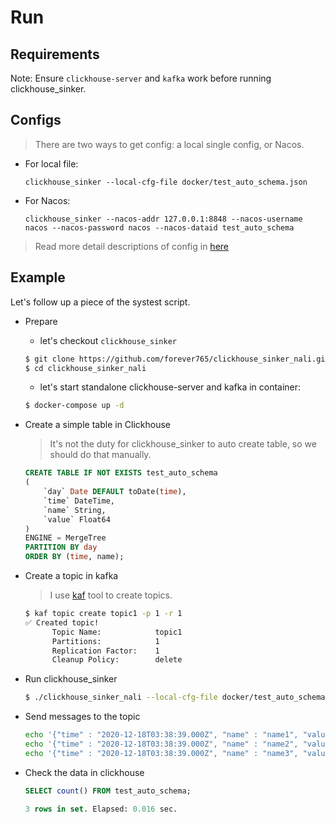 # Run

## Requirements

Note: Ensure `clickhouse-server` and `kafka` work before running clickhouse_sinker.

## Configs

> There are two ways to get config: a local single config, or Nacos.

- For local file:

  `clickhouse_sinker --local-cfg-file docker/test_auto_schema.json`

- For Nacos:

  `clickhouse_sinker --nacos-addr 127.0.0.1:8848 --nacos-username nacos --nacos-password nacos --nacos-dataid test_auto_schema`

> Read more detail descriptions of config in [here](../configuration/config.html)

## Example

Let's follow up a piece of the systest script.

* Prepare

  - let's checkout `clickhouse_sinker`

  ```bash
  $ git clone https://github.com/forever765/clickhouse_sinker_nali.git
  $ cd clickhouse_sinker_nali
  ```

  - let's start standalone clickhouse-server and kafka in container:

  ```bash
  $ docker-compose up -d
  ```

* Create a simple table in Clickhouse

  > It's not the duty for clickhouse_sinker to auto create table, so we should do that manually.

  ```sql
  CREATE TABLE IF NOT EXISTS test_auto_schema
  (
      `day` Date DEFAULT toDate(time),
      `time` DateTime,
      `name` String,
      `value` Float64
  )
  ENGINE = MergeTree
  PARTITION BY day
  ORDER BY (time, name);
  ```

* Create a topic in kafka

  > I use [kaf](https://github.com/birdayz/kaf) tool to create topics.

  ```bash
  $ kaf topic create topic1 -p 1 -r 1
  ✅ Created topic!
        Topic Name:            topic1
        Partitions:            1
        Replication Factor:    1
        Cleanup Policy:        delete
  ```


* Run clickhouse_sinker

  ```bash
  $ ./clickhouse_sinker_nali --local-cfg-file docker/test_auto_schema.json
  ```


* Send messages to the topic

  ```bash
  echo '{"time" : "2020-12-18T03:38:39.000Z", "name" : "name1", "value" : 1}' | kaf -b '127.0.0.1:9092' produce topic1
  echo '{"time" : "2020-12-18T03:38:39.000Z", "name" : "name2", "value" : 2}' | kaf -b '127.0.0.1:9092' produce topic1
  echo '{"time" : "2020-12-18T03:38:39.000Z", "name" : "name3", "value" : 3}' | kaf -b '127.0.0.1:9092' produce topic1
  ```

* Check the data in clickhouse

  ```sql
  SELECT count() FROM test_auto_schema;

  3 rows in set. Elapsed: 0.016 sec.

  ```
